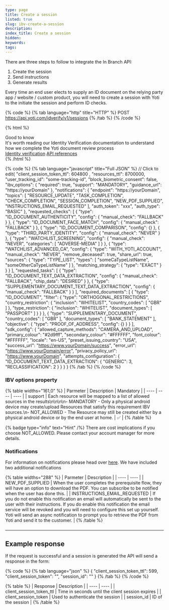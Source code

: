 ```yaml
---
type: page
title: Create a session
listed: true
slug: ibv-create-a-session
description: 
index_title: Create a session
hidden: 
keywords: 
tags: 
---
```


There are three steps to follow to integrate the In Branch API:

1. Create the session
2. Send instructions 
3. Generate results

Every time an end user elects to supply an ID document on the relying party app / website / custom product, you will need to create a session with Yoti to the initiate the session and perform ID checks.

{% code %}
{% tab language="http" title="HTTP" %}
POST https://api.yoti.com/idverify/v1/sessions
{% /tab %}
{% /code %}

{% html %}
<div class="alert-GTK">
    <div class="alert-title" id="GTK">
        Good to know
    </div>
    <div class="alert-text">
It's worth reading our Identity Verification documentation to understand how we complete the Yoti document review process    </div>
    <div class="alert-links"> 
       <a href="https://developers.yoti.com/identity-verification/overview">Identity verification</a>
             <a href="https://yoti.world/yoti-public-api/">API references</a>
    </div>
</div>
{% /html %}

{% code %}
{% tab language="javascript" title="Full JSON" %}
// Click to edit{
  "client_session_token_ttl": 604800 ,
  "resources_ttl": 8700000,
  "user_tracking_id": "some-tracking-id",
  "block_biometric_consent": false,
  "ibv_options": {
    "required": true,
    "support": "MANDATORY",
    "guidance_url": "https://yourDomain"
  },
  "notifications": {
    "endpoint": "https://yourDomain",
    "topics": [
      "RESOURCE_UPDATE",
      "TASK_COMPLETION",
      "CHECK_COMPLETION",
      "SESSION_COMPLETION",
      "NEW_PDF_SUPPLIED",
      "INSTRUCTIONS_EMAIL_REQUESTED"
    ],
    "auth_token": "xxx",
    "auth_type": "BASIC"
  },
  "requested_checks": [
    {
      "type": "ID_DOCUMENT_AUTHENTICITY",
      "config": {
        "manual_check": "FALLBACK"
      }
    },
    {
      "type": "ID_DOCUMENT_FACE_MATCH",
      "config": {
        "manual_check": "FALLBACK"
      }
    },
    {
      "type": "ID_DOCUMENT_COMPARISON",
      "config": {}
    },
    {
      "type": "THIRD_PARTY_IDENTITY",
      "config": {
        "manual_check": "NEVER"
      }
    },
    {
      "type": "WATCHLIST_SCREENING",
      "config": {
        "manual_check": "NEVER",
        "categories": [
          "ADVERSE-MEDIA"
        ]
      }
    },
    {
      "type": "WATCHLIST_ADVANCED_CA",
      "config": {
        "type": "WITH_YOTI_ACCOUNT",
        "manual_check": "NEVER",
        "remove_deceased": true,
        "share_url": true,
        "sources": {
          "type": "TYPE_LIST",
          "types": [
            "someCaTypeListName",
            "someOtherCaTypeListName"
          ]
        },
        "matching_strategy": {
          "type": "EXACT"
        }
      }
    }
  ],
  "requested_tasks": [
    {
      "type": "ID_DOCUMENT_TEXT_DATA_EXTRACTION",
      "config": {
        "manual_check": "FALLBACK",
        "chip_data": "DESIRED"
      }
    },
    {
      "type": "SUPPLEMENTARY_DOCUMENT_TEXT_DATA_EXTRACTION",
      "config": {
        "manual_check": "FALLBACK"
      }
    }
  ],
  "required_documents": [
    {
      "type": "ID_DOCUMENT",
      "filter": {
        "type": "ORTHOGONAL_RESTRICTIONS",
        "country_restriction": {
          "inclusion": "WHITELIST",
          "country_codes": [
            "GBR"
          ]
        },
        "type_restriction": {
          "inclusion": "WHITELIST",
          "document_types": [
            "PASSPORT"
          ]
        }
      }
    },
    {
      "type": "SUPPLEMENTARY_DOCUMENT",
      "country_codes": [
        "GBR"
      ],
      "document_types": [
          "BANK_STATEMENT"
      ],
      "objective": {
        "type": "PROOF_OF_ADDRESS",
        "config": {}
      }
    }
  ],
  "sdk_config": {
    "allowed_capture_methods": "CAMERA_AND_UPLOAD",
    "primary_colour": "#2d9fff",
    "secondary_colour": "#FFFFFF",
    "font_colour": "#FFFFFF",
    "locale": "en-US",
    "preset_issuing_country": "USA",
    "success_url": "https://www.yourDomain/success",
    "error_url": "https://www.yourDomain/error",
    "privacy_policy_url": "https://www.yourDomain",
    "attempts_configuration": {
      "ID_DOCUMENT_TEXT_DATA_EXTRACTION": {
        "GENERIC": 3,
        "RECLASSIFICATION": 2
      }
    }
  }
}
{% /tab %}
{% /code %}

### IBV options property

{% table widths="161,0" %}
| Parmeter | Description | Mandatory | 
| ---- | ---- | ---- | 
| support | Each resource will be mapped to a list of allowed sources in the results\n\n\n\n- MANDATORY - Only a physical android device may create/upload Resources that satisfy this requirement IBV sources.\n- NOT_ALLOWED - The Resource may still be created either by a physical android device or by the end user at home. | ✅ | 
{% /table %}

{% badge type="info" text="Hint" /%} There are cost implications if you choose NOT_ALLOWED. Please contact your account manager for more details. 

### Notifications

For information on notifications please head over [here](/identity-verification/notifications). We have included two additional notifications 

{% table widths="288" %}
| Parmeter | Description | 
| ---- | ---- | 
| NEW_PDF_SUPPLIED | When the user completes the prerequisite flow, they will have an option to download the PDF. You can subscribe to be notified when the user has done this. | 
| INSTRUCTIONS_EMAIL_REQUESTED | If you do not enable this notification an email will automatically be sent to the user with their instructions. If you do enable this notification the email service will be revoked and you will need to configure this set up yourself. Yoti will send an async notification to prompt you to  retrieve the PDF from Yoti and send it to the customer. | 
{% /table %}

### 

---

## Example response

If the request is successful and a session is generated the API will send a response in the form:

{% code %}
{% tab language="json" %}
{
  "client_session_token_ttl": 599,
  "client_session_token": "<uuid>",
  "session_id": "<uuid>"
}
{% /tab %}
{% /code %}

{% table %}
| Response | Description | 
| ---- | ---- | 
| client_session_token_ttl | Time in seconds until the client session expires | 
| client_session_token | Used to authenticate the session | 
| session_id | ID of the session | 
{% /table %}